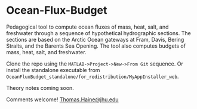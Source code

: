 # Ocean-Flux-Budget

Pedagogical tool to compute ocean fluxes of mass, heat, salt, and freshwater through a sequence of hypothetical hydrographic sections. 
The sections are based on the Arctic Ocean gateways at Fram, Davis, Bering Straits, and the Barents Sea Opening.
The tool also computes budgets of mass, heat, salt, and freshwater.

Clone the repo using the `MATLAB->Project->New->From Git` sequence. Or install the standalone executable from `OceanFluxBudget_standalone/for_redistribution/MyAppInstaller_web`.

Theory notes coming soon.

Comments welcome!
Thomas.Haine@jhu.edu
